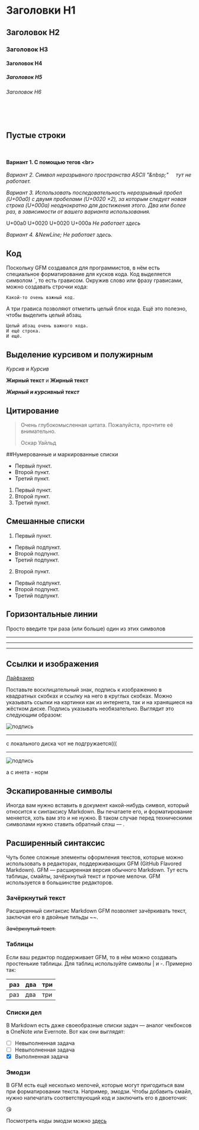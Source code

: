 # Заголовки H1
## Заголовок H2
### Заголовок H3
#### Заголовок H4
##### Заголовок H5
###### Заголовок H6
<br><br>
## Пустые строки
<br>\
**Вариант 1. С помощью тегов \<br>**
<br><br>
_Вариант 2. Cимвол неразрывного пространства ASCII "\&nbsp;"_ 
&nbsp;
&nbsp;
_тут не работает._

_Вариант 3. Использовать последовательность неразрывный пробел (U+00a0) с двумя пробелами (U+0020 ×2), за которым следует новая строка (U+000a) неоднократно для достижения этого. Два или более раз, в зависимости от вашего варианта использования._

U+00a0 U+0020 U+0020 U+000a
_Не работает здесь_

_Вариант 4. \&NewLine;_
&NewLine;
&NewLine;
_Не работает здесь._
## Код
Поскольку GFM создавался для программистов, в нём есть специальное форматирование для
кусков кода. Код выделяется символом `, то есть грависом. Окружив слово или фразу
грависами, можно создавать строчки кода:

`Какой-то очень важный код.`

А три грависа позволяют отметить целый блок кода. Ещё это полезно, чтобы выделить целый
абзац.

```
Целый абзац очень важного кода.
И ещё строка.
И ещё.
```

## Выделение курсивом и полужирным

*Курсив* и _Курсив_

**Жирный текст** и __Жирный текст__

***Жирный и курсивный текст***

## Цитирование
> Очень глубокомысленная цитата. Пожалуйста, прочтите её внимательно.
>
> Оскар Уайльд

##Нумерованные и маркированные списки
- Первый пункт.
- Второй пункт.
- Третий пункт.

1. Первый пункт.
2. Второй пункт.
3. Третий пункт.

## Смешанные списки

1. Первый пункт.
- Первый подпункт.
- Второй подпункт.
- Третий подпункт.
2. Второй пункт.
- Первый подпункт.
- Второй подпункт.
- Третий подпункт.

## Горизонтальные линии
Просто введите три раза (или больше) один из этих символов
***
---
___

## Ссылки и изображения
[Лайфхакер](lifehacker.ru)

Поставьте восклицательный знак, подпись к изображению в квадратных скобках и ссылку
на него в круглых скобках. Можно указывать ссылки на картинки как из интернета, так
и на хранящиеся на жёстком диске. Подпись указывать необязательно. Выглядит это 
следующим образом:

![подпись](F:\Pics\хрю.png) 

---
с локального диска чот не подгружается(((

---


![подпись](https://img-fotki.yandex.ru/0_1e4c1e_cd5df3e5_orig.jpg) 

а с инета - норм

## Эскапированные символы
Иногда вам нужно вставить в документ какой-нибудь символ, который относится к синтаксису
Markdown. Вы печатаете его, и форматирование меняется, хоть вам это и не нужно. В таком
случае перед техническими символами нужно ставить обратный слэш — \.

## Расширенный синтаксис
Чуть более сложные элементы оформления текстов, которые можно использовать в редакторах,
поддерживающих GFM (GitHub Flavored Markdown). GFM — расширенная версия обычного Markdown.
Тут есть таблицы, смайлы, зачёркнутый текст и прочие мелочи. GFM используется в
большинстве редакторов.

### Зачёркнутый текст
Расширенный синтаксис Markdown GFM позволяет зачёркивать текст, заключая его в двойные
тильды ~~.

~~Зачёркнутый текст.~~

### Таблицы
Если ваш редактор поддерживает GFM, то в нём можно создавать простенькие таблицы. Для
таблиц используйте символы | и -. Примерно так:

| раз | два | три |
|:----|:----|:----|
| раз | два | три |

### Списки дел
В Markdown есть даже своеобразные списки задач — аналог чекбоксов в OneNote или Evernote.
Вот как они выглядят:

- [ ] Невыполненная задача
- [ ] Невыполненная задача
- [X] Выполненная задача

### Эмодзи
В GFM есть ещё несколько мелочей, которые могут пригодиться вам при форматировании текста.
Например, эмодзи. Чтобы добавить смайл, нужно напечатать соответствующий код и заключить
его в двоеточия:

:kissing_heart:

Посмотреть коды эмодзи можно [здесь](https://www.webpagefx.com/tools/emoji-cheat-sheet/)